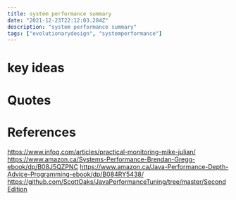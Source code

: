 ```yaml
---
title: system performance summary
date: "2021-12-23T22:12:03.284Z"
description: "system performance summary"
tags: ["evolutionarydesign", "systemperformance"]
---
```


# key ideas


# Quotes


# References
https://www.infoq.com/articles/practical-monitoring-mike-julian/
https://www.amazon.ca/Systems-Performance-Brendan-Gregg-ebook/dp/B08J5QZPNC
https://www.amazon.ca/Java-Performance-Depth-Advice-Programming-ebook/dp/B084RY5438/
https://github.com/ScottOaks/JavaPerformanceTuning/tree/master/SecondEdition